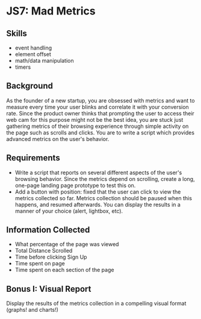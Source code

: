 JS7: Mad Metrics
==============

Skills
----------
- event handling
- element offset
- math/data manipulation
- timers

Background
-----------
As the founder of a new startup, you are obsessed with metrics and want to measure every time your user blinks and correlate it with your conversion rate. Since the product owner thinks that 
prompting the user to access their web cam for this purpose might not be the best idea, you are stuck just gathering metrics of their browsing experience through simple activity on the page such 
as scrolls and clicks. You are to write a script which provides advanced metrics on the user's behavior.

Requirements
------------
- Write a script that reports on several different aspects of the user's browsing behavior. Since the metrics depend on scrolling, create a long, one-page landing page prototype to test this on.
- Add a button with position: fixed that the user can click to view the metrics collected so far. Metrics collection should be paused when this happens, and resumed afterwards. You can display the 
results in a manner of your choice (alert, lightbox, etc).

Information Collected
----------------
- What percentage of the page was viewed
- Total Distance Scrolled
- Time before clicking Sign Up
- Time spent on page
- Time spent on each section of the page

Bonus I: Visual Report
-------------------
Display the results of the metrics collection in a compelling visual format (graphs! and charts!)